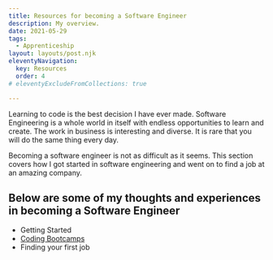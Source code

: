 ```yaml
---
title: Resources for becoming a Software Engineer
description: My overview.
date: 2021-05-29
tags:
  - Apprenticeship
layout: layouts/post.njk
eleventyNavigation:
  key: Resources
  order: 4
# eleventyExcludeFromCollections: true

---
```

Learning to code is the best decision I have ever made. Software Engineering is a whole world in itself with endless opportunities to learn and create. The work in business is interesting and diverse. It is rare that you will do the same thing every day. 

Becoming a software engineer is not as difficult as it seems. This section covers how I got started in software engineering and went on to find a job at an amazing company. 

## Below are some of my thoughts and experiences in becoming a Software Engineer

 - <a href="/resources/getting-started/"></a>Getting Started</li>
 - <a href="/resources/coding-bootcamp/">Coding Bootcamps</a></li>
 - <a href="/resources/getting-employed/"></a>Finding your first job</li>


 

<!-- 
``` text/2-3
// this is a command
function myCommand() {
	let counter = 0;
	counter++;
}

// Test with a line break above this line.
console.log('Test');
``` -->
